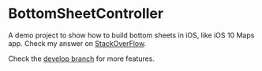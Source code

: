 # BottomSheetController

A demo project to show how to build bottom sheets in iOS, like iOS 10 Maps app. Check my answer on [StackOverFlow](http://stackoverflow.com/questions/37967555/how-to-mimic-ios-10-maps-bottom-sheet/38152508#38152508).

Check the [develop branch](https://github.com/AhmedElassuty/BottomSheetController/tree/develop) for more features.
